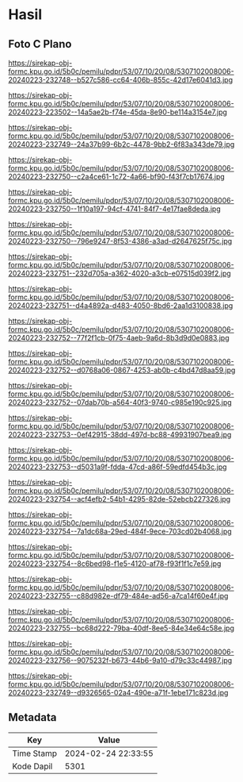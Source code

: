 # Hasil

## Foto C Plano

https://sirekap-obj-formc.kpu.go.id/5b0c/pemilu/pdpr/53/07/10/20/08/5307102008006-20240223-232748--b527c586-cc64-406b-855c-42d17e6041d3.jpg

https://sirekap-obj-formc.kpu.go.id/5b0c/pemilu/pdpr/53/07/10/20/08/5307102008006-20240223-223502--14a5ae2b-f74e-45da-8e90-be114a3154e7.jpg

https://sirekap-obj-formc.kpu.go.id/5b0c/pemilu/pdpr/53/07/10/20/08/5307102008006-20240223-232749--24a37b99-6b2c-4478-9bb2-6f83a343de79.jpg

https://sirekap-obj-formc.kpu.go.id/5b0c/pemilu/pdpr/53/07/10/20/08/5307102008006-20240223-232750--c2a4ce61-1c72-4a66-bf90-f43f7cb17674.jpg

https://sirekap-obj-formc.kpu.go.id/5b0c/pemilu/pdpr/53/07/10/20/08/5307102008006-20240223-232750--1f10a197-94cf-4741-84f7-4e17fae8deda.jpg

https://sirekap-obj-formc.kpu.go.id/5b0c/pemilu/pdpr/53/07/10/20/08/5307102008006-20240223-232750--796e9247-8f53-4386-a3ad-d2647625f75c.jpg

https://sirekap-obj-formc.kpu.go.id/5b0c/pemilu/pdpr/53/07/10/20/08/5307102008006-20240223-232751--232d705a-a362-4020-a3cb-e07515d039f2.jpg

https://sirekap-obj-formc.kpu.go.id/5b0c/pemilu/pdpr/53/07/10/20/08/5307102008006-20240223-232751--d4a4892a-d483-4050-8bd6-2aa1d3100838.jpg

https://sirekap-obj-formc.kpu.go.id/5b0c/pemilu/pdpr/53/07/10/20/08/5307102008006-20240223-232752--77f2f1cb-0f75-4aeb-9a6d-8b3d9d0e0883.jpg

https://sirekap-obj-formc.kpu.go.id/5b0c/pemilu/pdpr/53/07/10/20/08/5307102008006-20240223-232752--d0768a06-0867-4253-ab0b-c4bd47d8aa59.jpg

https://sirekap-obj-formc.kpu.go.id/5b0c/pemilu/pdpr/53/07/10/20/08/5307102008006-20240223-232752--07dab70b-a564-40f3-9740-c985e190c925.jpg

https://sirekap-obj-formc.kpu.go.id/5b0c/pemilu/pdpr/53/07/10/20/08/5307102008006-20240223-232753--0ef42915-38dd-497d-bc88-49931907bea9.jpg

https://sirekap-obj-formc.kpu.go.id/5b0c/pemilu/pdpr/53/07/10/20/08/5307102008006-20240223-232753--d5031a9f-fdda-47cd-a86f-59edfd454b3c.jpg

https://sirekap-obj-formc.kpu.go.id/5b0c/pemilu/pdpr/53/07/10/20/08/5307102008006-20240223-232754--acf4efb2-54b1-4295-82de-52ebcb227326.jpg

https://sirekap-obj-formc.kpu.go.id/5b0c/pemilu/pdpr/53/07/10/20/08/5307102008006-20240223-232754--7a1dc68a-29ed-484f-9ece-703cd02b4068.jpg

https://sirekap-obj-formc.kpu.go.id/5b0c/pemilu/pdpr/53/07/10/20/08/5307102008006-20240223-232754--8c6bed98-f1e5-4120-af78-f93f1f1c7e59.jpg

https://sirekap-obj-formc.kpu.go.id/5b0c/pemilu/pdpr/53/07/10/20/08/5307102008006-20240223-232755--c88d982e-df79-484e-ad56-a7ca14f60e4f.jpg

https://sirekap-obj-formc.kpu.go.id/5b0c/pemilu/pdpr/53/07/10/20/08/5307102008006-20240223-232755--bc68d222-79ba-40df-8ee5-84e34e64c58e.jpg

https://sirekap-obj-formc.kpu.go.id/5b0c/pemilu/pdpr/53/07/10/20/08/5307102008006-20240223-232756--9075232f-b673-44b6-9a10-d79c33c44987.jpg

https://sirekap-obj-formc.kpu.go.id/5b0c/pemilu/pdpr/53/07/10/20/08/5307102008006-20240223-232749--d9326565-02a4-490e-a71f-1ebe171c823d.jpg


## Metadata

| Key        | Value               |
| ---------- | ------------------- |
| Time Stamp | 2024-02-24 22:33:55 |
| Kode Dapil | 5301                |



